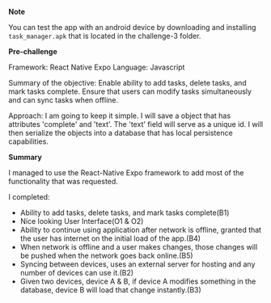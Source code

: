 **Note**

You can test the app with an android device by downloading and installing `task_manager.apk` that is located in the challenge-3 folder.

**Pre-challenge**

Framework: React Native Expo
Language: Javascript

Summary of the objective: Enable ability to add tasks, delete tasks, and mark tasks complete. Ensure that users can modify tasks simultaneously and can sync tasks when offline.

Approach: I am going to keep it simple. I will save a object that has attributes 'complete' and 'text'. The 'text' field will serve as a unique id. I will then serialize the objects into a database that has local persistence capabilities. 

**Summary**

I managed to use the React-Native Expo framework to add most of the functionality that was requested.

I completed:
- Ability to add tasks, delete tasks, and mark tasks complete(B1)
- Nice looking User Interface(O1 & O2)
- Ability to continue using application after network is offline, granted that the user has internet on the initial load of the app.(B4)
- When network is offline and a user makes changes, those changes will be pushed when the network goes back online.(B5)
- Syncing between devices, uses an external server for hosting and any number of devices can use it.(B2)
- Given two devices, device A & B, if device A modifies something in the database, device B will load that change instantly.(B3)

